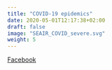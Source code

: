 ```yaml
---
title: "COVID-19 epidemics"
date: 2020-05-01T12:17:38+02:00
draft: false
image: "SEAIR_COVID_severe.svg"
weight: 5
---
```

<a href="https://www.facebook.com/{{.}}" target="_blank" rel="noopener">Facebook</a>
